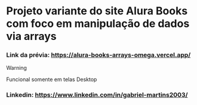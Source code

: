 # Projeto variante do site Alura Books com foco em manipulação de dados via arrays

### Link da prévia: https://alura-books-arrays-omega.vercel.app/
> [!WARNING]  
> Funcional somente em telas Desktop

### Linkedin: https://www.linkedin.com/in/gabriel-martins2003/
